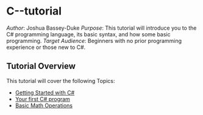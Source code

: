 # C--tutorial
*Author*: Joshua Bassey-Duke 
*Purpose*: This tutorial will introduce you to the C# programming language, its basic syntax, and how some basic programming. 
*Target Audience*: Beginners with no prior programming experience or those new to C#. 

## Tutorial Overview
This tutorial will cover the following Topics:
- [Getting Started with C#](./gettingstarted.md)
- [Your first C# program](./First-C#-Program.md)
- [Basic Math Operations](./Basic-Math-Operations.md)
